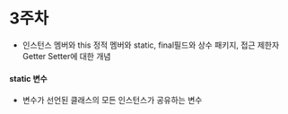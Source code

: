 # 3주차

* 인스턴스 멤버와 this 정적 멤버와 static, final필드와 상수 패키지, 접근 제한자 Getter Setter에 대한 개념

#### static 변수

 - 변수가 선언된 클래스의 모든 인스턴스가 공유하는 변수



